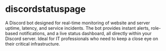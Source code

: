 # discordstatuspage
A Discord bot designed for real-time monitoring of website and server uptime, latency, and service incidents. The bot provides instant alerts, role-based notifications, and a live status dashboard, all directly within your Discord server. Ideal for IT professionals who need to keep a close eye on their critical infrastructure.
